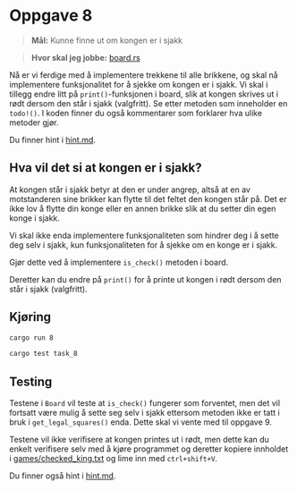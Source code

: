 # Oppgave 8
> **Mål:** Kunne finne ut om kongen er i sjakk

> **Hvor skal jeg jobbe:** [board.rs](board.rs)

Nå er vi ferdige med å implementere trekkene til alle brikkene, og skal nå implementere funksjonalitet for å sjekke 
om kongen er i sjakk. Vi skal i tillegg endre litt på `print()`-funksjonen i board, slik at kongen skrives ut i rødt 
dersom den står i sjakk (valgfritt). Se etter metoden som inneholder en `todo!()`. I koden finner du også kommentarer
som forklarer hva ulike metoder gjør.

Du finner hint i [hint.md](hint.md).

## Hva vil det si at kongen er i sjakk?
At kongen står i sjakk betyr at den er under angrep, altså at en av motstanderen sine brikker kan flytte til det 
feltet den kongen står på. Det er ikke lov å flytte din konge eller en annen brikke slik at du setter din egen konge 
i sjakk.

Vi skal ikke enda implementere funksjonaliteten som hindrer deg i å sette deg selv i sjakk, kun funksjonaliteten for 
å sjekke om en konge er i sjakk.

Gjør dette ved å implementere `is_check()` metoden i board.

Deretter kan du endre på `print()` for å printe ut kongen i rødt dersom den står i sjakk (valgfritt).

## Kjøring
```bash
cargo run 8
```
```bash
cargo test task_8
```

## Testing
Testene i `Board` vil teste at `is_check()` fungerer som forventet, men det vil fortsatt være mulig å sette seg selv 
i sjakk ettersom metoden ikke er tatt i bruk i `get_legal_squares()` enda. Dette skal vi vente med til oppgave 9.

Testene vil ikke verifisere at kongen printes ut i rødt, men dette kan du enkelt verifisere
selv med å kjøre programmet og deretter kopiere innholdet i [games/checked_king.txt](../../games/checked_king.txt) og lime inn
med `ctrl+shift+V`.

Du finner også hint i [hint.md](hint.md).